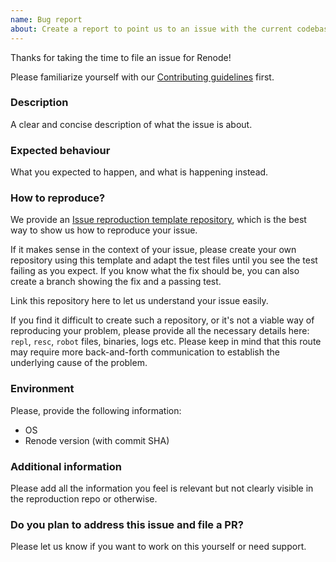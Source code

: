 ```yaml
---
name: Bug report
about: Create a report to point us to an issue with the current codebase
---
```


Thanks for taking the time to file an issue for Renode!

Please familiarize yourself with our [Contributing guidelines](https://github.com/renode/renode/blob/master/CONTRIBUTING.md) first.

### Description

A clear and concise description of what the issue is about.

### Expected behaviour

What you expected to happen, and what is happening instead.

### How to reproduce?

We provide an [Issue reproduction template repository](https://github.com/renode/renode-issue-reproduction-template), which is the best way to show us how to reproduce your issue.

If it makes sense in the context of your issue, please create your own repository using this template and adapt the test files until you see the test failing as you expect.
If you know what the fix should be, you can also create a branch showing the fix and a passing test.

Link this repository here to let us understand your issue easily.

If you find it difficult to create such a repository, or it's not a viable way of reproducing your problem, please provide all the necessary details here: ``repl``, ``resc``, ``robot`` files, binaries, logs etc.
Please keep in mind that this route may require more back-and-forth communication to establish the underlying cause of the problem.

### Environment

Please, provide the following information:

- OS
- Renode version (with commit SHA)

### Additional information

Please add all the information you feel is relevant but not clearly visible in the reproduction repo or otherwise.

### Do you plan to address this issue and file a PR?

Please let us know if you want to work on this yourself or need support.
